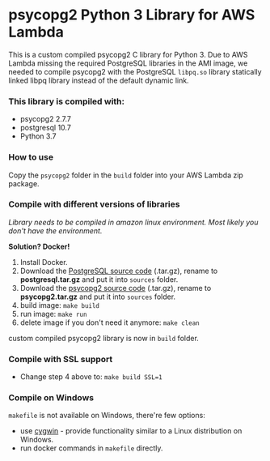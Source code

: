 psycopg2 Python 3 Library for AWS Lambda
======================================

This is a custom compiled psycopg2 C library for Python 3. Due to AWS Lambda
missing the required PostgreSQL libraries in the AMI image, we needed to
compile psycopg2 with the PostgreSQL `libpq.so` library statically linked
libpq library instead of the default dynamic link.

### This library is compiled with:

- psycopg2 2.7.7
- postgresql 10.7
- Python 3.7

### How to use

Copy the `psycopg2` folder in the `build` folder into your AWS Lambda zip package.

### Compile with different versions of libraries

*Library needs to be compiled in amazon linux environment.
Most likely you don't have the environment.*

**Solution? Docker!**

1. Install Docker.
1. Download the
  [PostgreSQL source code](https://ftp.postgresql.org/pub/source) (.tar.gz),
  rename to **postgresql.tar.gz** and put it into `sources` folder.
1. Download the
  [psycopg2 source code](http://initd.org/psycopg/tarballs) (.tar.gz),
  rename to **psycopg2.tar.gz** and put it into `sources` folder.
1. build image: `make build`
1. run image: `make run`
1. delete image if you don't need it anymore: `make clean`

custom compiled psycopg2 library is now in `build` folder.

### Compile with SSL support

- Change step 4 above to: `make build SSL=1`

### Compile on Windows

`makefile` is not available on Windows, there're few options:
- use [cygwin](http://www.cygwin.com) - provide functionality similar to a Linux distribution on Windows.
- run docker commands in `makefile` directly.
